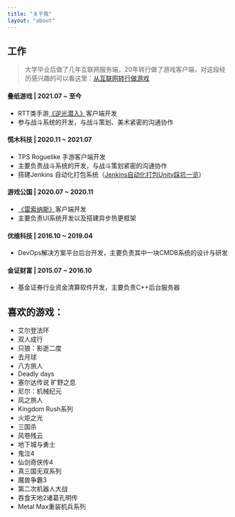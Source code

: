 ```yaml
---
title: "关于我"
layout: "about"
---
```


## 工作

> 大学毕业后做了几年互联网服务端，20年转行做了游戏客户端，对这段经历感兴趣的可以看这里：[从互联网转行做游戏](https://github.com/lightjiao/lightjiao.github.io/blob/master/Blogs/013.chang-my-career-to-unity.md)

#### 叠纸游戏 | 2021.07 ~ 至今
 - RTT类手游[《逆光潜入》](https://www.taptap.com/app/225621)客户端开发
 - 参与战斗系统的开发，与战斗策划、美术紧密的沟通协作

#### 慌木科技 | 2020.11 ~ 2021.07 
 - TPS Roguelike 手游客户端开发
 - 主要负责战斗系统的开发，与战斗策划紧密的沟通协作
 - 搭建Jenkins 自动化打包系统（[Jenkins自动化打包Unity踩坑一览](https://github.com/lightjiao/lightjiao.github.io/blob/master/Blogs/027.jenkins-build-unity-problems.md)）

#### 游戏公国 | 2020.07 ~ 2020.11
 - [《雷索纳斯》](https://www.taptap.com/app/226568)客户端开发
 - 主要负责UI系统开发以及搭建异步热更框架

#### 优维科技 | 2016.10 ~ 2019.04
  - DevOps解决方案平台后台开发，主要负责其中一块CMDB系统的设计与研发

#### 金证财富 | 2015.07 ~ 2016.10
  - 基金证券行业资金清算软件开发，主要负责C++后台服务器


## 喜欢的游戏：

- 艾尔登法环
- 双人成行
- 只狼：影逝二度
- 去月球
- 八方旅人
- Deadly days
- 塞尔达传说 旷野之息
- 尼尔：机械纪元
- 风之旅人
- Kingdom Rush系列
- 火炬之光
- 三国杀
- 风卷残云
- 地下城与勇士
- 鬼泣4
- 仙剑奇侠传4
- 真三国无双系列
- 魔兽争霸3
- 第二次机器人大战
- 吞食天地2诸葛孔明传
- Metal Max重装机兵系列
